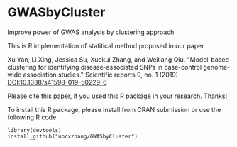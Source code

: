 # GWASbyCluster
Improve power of GWAS analysis by clustering approach

This is R implementation of statitical method proposed in our paper

Xu Yan, Li Xing, Jessica Su, Xuekui Zhang, and Weiliang Qiu. "Model-based clustering for identifying disease-associated SNPs in case-control genome-wide association studies." Scientific reports 9, no. 1 (2019)<br>
<DOI:10.1038/s41598-019-50229-6>

Please cite this paper, if you used this R package in your research. Thanks!

To install this R package, please install from CRAN submission or use the following R code

    library(devtools)
    install_github("ubcxzhang/GWASbyCluster")
